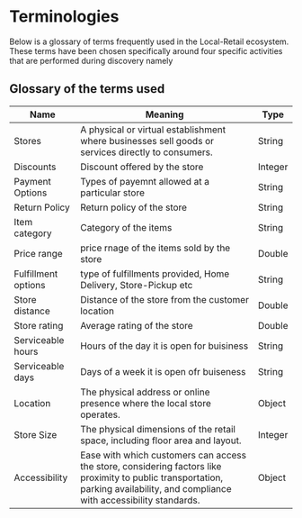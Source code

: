 
# Terminologies
Below is a glossary of terms frequently used in the Local-Retail ecosystem. These terms have been chosen specifically around four specific activities that are performed during discovery namely

## Glossary of the terms used

| Name                    | Meaning                                                                                                                | Type                                                                                    |
| ----------------------- | ---------------------------------------------------------------------------------------------------------------------- | ------- |
| Stores              | A physical or virtual establishment where businesses sell goods or services directly to consumers. | String                                                              |
| Discounts      | Discount offered by the store                                                                          | Integer                                                                |           |
| Payment Options     | Types of payemnt allowed at a particular store                                                                   | String                                                   |
| Return Policy        | Return policy of the store                                                                     | String                                                                     |
| Item category            | Category of the items                                                                                     | String                                        |
| Price range          | price rnage of the items sold by the store                                                         | Double                                                                            |
| Fulfillment options        | type of fulfillments provided, Home Delivery, Store-Pickup etc                                                           | String  
| Store distance         | Distance of the store from the customer location                                                                | Double                                                          |
| Store rating       | Average rating of the store                                                                       | Double                                                      |
| Serviceable hours      | Hours of the day it is open for buisiness                                                                          | String                                                                             |
| Serviceable days         | Days of a week it is open ofr buiseness                                                                             | String                                                                                |
| Location           | The physical address or online presence where the local store operates.                                                          | Object                                       |
| Store Size          | The physical dimensions of the retail space, including floor area and layout.                                                                               | Integer                                                                             |
| Accessibility            | Ease with which customers can access the store, considering factors like proximity to public transportation, parking availability, and compliance with accessibility standards.                                                                            | Object                                       |